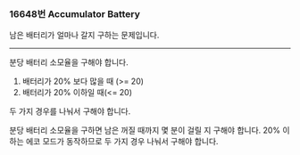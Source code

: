 ### 16648번 Accumulator Battery

남은 배터리가 얼마나 갈지 구하는 문제입니다.

---

분당 배터리 소모율을 구해야 합니다.

1. 배터리가 20% 보다 많을 때 (>= 20)
2. 배터리가 20% 이하일 때(<= 20)

두 가지 경우를 나눠서 구해야 합니다.

분당 배터리 소모율을 구하면 남은 꺼질 때까지 몇 분이 걸릴 지 구해야 합니다. 20% 이하는 에코 모드가 동작하므로 두 가지 경우 나눠서 구해야 합니다.

